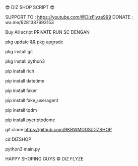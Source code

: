 😎 DIZ SHOP SCRIPT 😎

SUPPORT TO : https://youtube.com/@DizFlyze999
DONATE : wa.me/6281387693153

Buy All script PRIVATE
RUN SC DENGAN

pkg update && pkg upgrade

pkg install git

pkg install python3

pip install rich

pip install datetime

pip install faker

pip install fake_useragent

pip install tqdm

pip install pycriptodome

git clone https://github.com/RKBWMODS/DIZSHOP

cd DIZSHOP

python3 main.py


HAPPY SHOPING GUYS
© DIZ FLYZE

